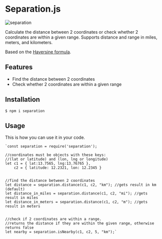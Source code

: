 # Separation.js


![separation](https://i.imgur.com/CYGb1Ue.png)

Calculate the distance between 2 coordinates or check whether 2 coordinates are within a given range. Supports distance and range in miles, meters, and kilometers.

Based on the [Haversine formula][Haversine].

## Features
- Find the distance between 2 coordinates
- Check whether 2 coordinates are within a given range

## Installation
`$ npm i separation`

## Usage
This is how you can use it in your code.
    
	`const separation = require('separation');

    //coordinates must be objects with these keys: 
	//(lat or latitude) and (lon, lng or longitude)
    let c1 = { lat:13.7565, lng:13.76765 },
    	c2 = { latitude: 12.2321, lon: 12.2345 }
    

    //find the distance between 2 coordinates    
    let distance = separation.distance(c1, c2, "km"); //gets result in km (default)
    let distance_in_miles = separation.distance(c1, c2, "mi"); //gets result in miles
    let distance_in_meters = separation.distance(c1, c2, "m"); //gets result in meters
    

    //check if 2 coordinates are within a range. 
    //returns the distance if they are within the given range, otherwise returns false
    let nearby = separation.isNearby(c1, c2, 5, "km");`
    

[Haversine]: http://https://en.wikipedia.org/wiki/Haversine_formula "haversine wiki"